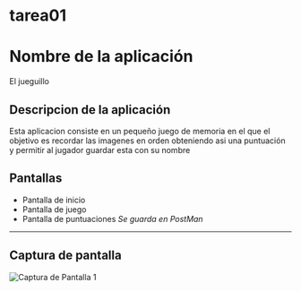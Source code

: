 # tarea01
# Nombre de la aplicación 
El jueguillo
## Descripcion de la aplicación
Esta aplicacion consiste en un pequeño juego de memoria en el que el objetivo es recordar las imagenes en orden obteniendo asi una puntuación y permitir al jugador guardar esta con su nombre
## Pantallas
- Pantalla de inicio
- Pantalla de juego
- Pantalla de puntuaciones *Se guarda en PostMan*
___
## Captura de pantalla 
![Captura de Pantalla 1](.png)

